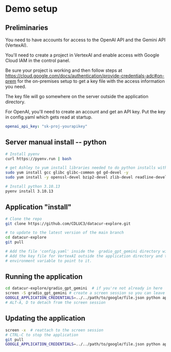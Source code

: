 # Demo setup

## Preliminaries

You need to have accounts for access to the OpenAI API and the Gemini API (VertexAI).

You'll need to create a project in VertexAI and enable access with Google Cloud IAM in the control panel.

Be sure your project is working and then follow steps at
https://cloud.google.com/docs/authentication/provide-credentials-adc#on-prem for the on-premises setup to get a key
file with the access information you need.

The key file will go somewhere on the server outside the application directory.

For OpenAI, you'll need to create an account and get an API key. Put the key in config.yaml which gets read at startup.

```yaml
openai_api_key: "sk-proj-yourapikey"
```

## Server manual install -- python

```bash
# Install pyenv
curl https://pyenv.run | bash

# get Ashley to yum install libraries needed to do python installs with pyenv
sudo yum install gcc glibc glibc-common gd gd-devel -y
sudo yum install -y openssl-devel bzip2-devel zlib-devel readline-devel sqlite-devel libffi-devel xz-devel gdbm-devel ncurses-devel libuuid-devel

# Install python 3.10.13
pyenv install 3.10.13
```

## Application "install"

```bash
# Clone the repo
git clone https://github.com/CDLUC3/datacur-explore.git

# to update to the latest version of the main branch
cd datacur-explore
git pull

# Add the file 'config.yaml' inside the  gradio_gpt_gemini directory with contents as explained above.
# Add the key file for VertexAI outside the application directory and track where it is since you'll need to set an
# environment variable to point to it.
```

## Running the application

```bash
cd datacur-explore/gradio_gpt_gemini  # if you're not already in here
screen -S gradio_gpt_gemini # create a screen session so you can leave it running in the background
GOOGLE_APPLICATION_CREDENTIALS=../../path/to/google/file.json python app.py --listen=0.0.0.0
# ALT-A, D to detach from the screen session
```

## Updating the application
```bash
screen -x  # reattach to the screen session
# CTRL-C to stop the application
git pull
GOOGLE_APPLICATION_CREDENTIALS=../../path/to/google/file.json python app.py --listen=0.0.0.0
```